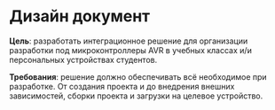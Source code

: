 # Дизайн документ 

**Цель**: разработать интеграционное решение для организации разработки под
микроконтроллеры AVR в учебных классах и/и персональных устройствах студентов.

**Требования**: решение должно обеспечивать всё необходимое при разработке. От создания проекта и до внедрения внешних зависимостей, сборки проекта и загрузки на целевое устройство.